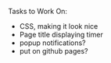 Tasks to Work On:
- CSS, making it look nice
- Page title displaying timer
- popup notifications?
- put on github pages?